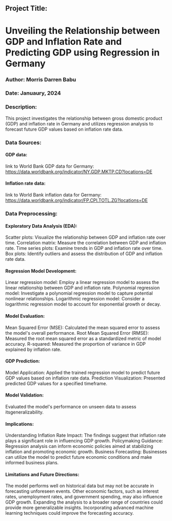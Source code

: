 ## Project Title: 
# Unveiling the Relationship between GDP and Inflation Rate and Predicting GDP using Regression in Germany

### Author: Morris Darren Babu

### Date: Januaury, 2024


### Description:

This project investigates the relationship between gross domestic product (GDP) and inflation rate in Germany and utilizes regression analysis to forecast future GDP values based on inflation rate data.


### Data Sources:

#### GDP data: 
link to World Bank GDP data for Germany: 
https://data.worldbank.org/indicator/NY.GDP.MKTP.CD?locations=DE
#### Inflation rate data: 
link to World Bank inflation data for Germany: 
https://data.worldbank.org/indicator/FP.CPI.TOTL.ZG?locations=DE


### Data Preprocessing:

#### Exploratory Data Analysis (EDA):
Scatter plots: Visualize the relationship between GDP and inflation rate over time.
Correlation matrix: Measure the correlation between GDP and inflation rate.
Time series plots: Examine trends in GDP and inflation rate over time.
Box plots: Identify outliers and assess the distribution of GDP and inflation rate data.

#### Regression Model Development:
Linear regression model: Employ a linear regression model to assess the linear relationship between GDP and inflation rate.
Polynomial regression model: Investigate a polynomial regression model to capture potential nonlinear relationships.
Logarithmic regression model: Consider a logarithmic regression model to account for exponential growth or decay.

#### Model Evaluation:
Mean Squared Error (MSE): Calculated the mean squared error to assess the model's overall performance.
Root Mean Squared Error (RMSE): Measured the root mean squared error as a standardized metric of model accuracy.
R-squared: Measured the proportion of variance in GDP explained by inflation rate.

#### GDP Prediction:
Model Application: Applied the trained regression model to predict future GDP values based on inflation rate data.
Prediction Visualization: Presented predicted GDP values for a specified timeframe.

#### Model Validation: 
Evaluated the model's performance on unseen data to assess itsgeneralizability.

#### Implications:
Understanding Inflation Rate Impact: The findings suggest that inflation rate plays a significant role in influencing GDP growth.
Policymaking Guidance: Regression analysis can inform economic policies aimed at stabilizing inflation and promoting economic growth.
Business Forecasting: Businesses can utilize the model to predict future economic conditions and make informed business plans.

#### Limitations and Future Directions:
The model performs well on historical data but may not be accurate in forecasting unforeseen events.
Other economic factors, such as interest rates, unemployment rates, and government spending, may also influence GDP growth.
Expanding the analysis to a broader range of countries could provide more generalizable insights.
Incorporating advanced machine learning techniques could improve the forecasting accuracy.
